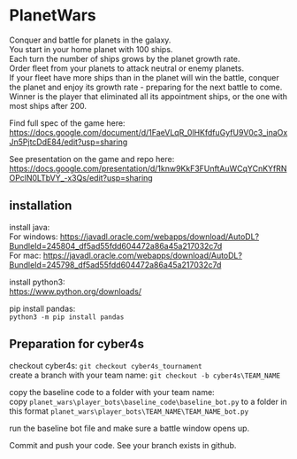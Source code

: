 # PlanetWars

Conquer and battle for planets in the galaxy.  
You start in your home planet with 100 ships.  
Each turn the number of ships grows by the planet growth rate.  
Order fleet from your planets to attack neutral or enemy planets.  
If your fleet have more ships than in the planet will win the battle,
conquer the planet and enjoy its growth rate - preparing for the next battle to come.  
Winner is the player that eliminated all its appointment ships, or the one with most ships after 200.

Find full spec of the game here:  
https://docs.google.com/document/d/1FaeVLqR_0lHKfdfuGyfU9V0c3_inaOxJn5PjtcDdE84/edit?usp=sharing

See presentation on the game and repo here:  
https://docs.google.com/presentation/d/1knw9KkF3FUnftAuWCqYCnKYfRNOPclN0LTbVY_-x3Qs/edit?usp=sharing

## installation

install java:  
For windows: https://javadl.oracle.com/webapps/download/AutoDL?BundleId=245804_df5ad55fdd604472a86a45a217032c7d  
For mac: https://javadl.oracle.com/webapps/download/AutoDL?BundleId=245798_df5ad55fdd604472a86a45a217032c7d  

install python3:  
https://www.python.org/downloads/

pip install pandas:  
`python3 -m pip install pandas`

## Preparation for cyber4s

checkout cyber4s: `git checkout cyber4s_tournament`  
create a branch with your team name: `git checkout -b cyber4s\TEAM_NAME`  

copy the baseline code to a folder with your team name:  
copy `planet_wars\player_bots\baseline_code\baseline_bot.py` to a folder in this format 
`planet_wars\player_bots\TEAM_NAME\TEAM_NAME_bot.py`

run the baseline bot file and make sure a battle window opens up.   

Commit and push your code. See your branch exists in github.